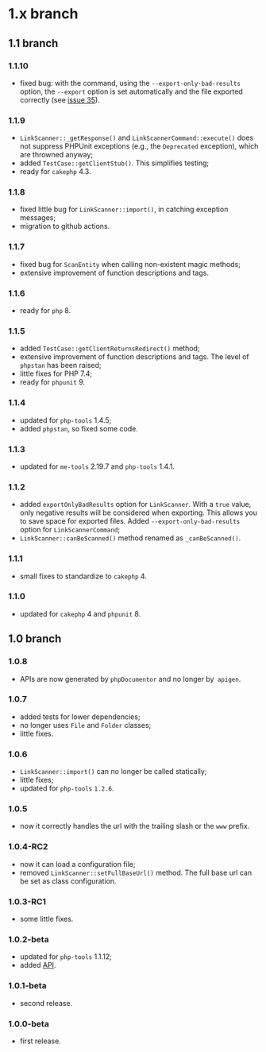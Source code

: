 # 1.x branch
## 1.1 branch
### 1.1.10
* fixed bug: with the command, using the `--export-only-bad-results` option, the
    `--export` option is set automatically and the file exported correctly (see
    [issue 35](https://github.com/mirko-pagliai/cakephp-link-scanner/issues/35)).

### 1.1.9
* `LinkScanner::_getResponse()` and `LinkScannerCommand::execute()` does not
    suppress PHPUnit exceptions (e.g., the `Deprecated` exception), which are
    throwned anyway;
* added `TestCase::getClientStub()`. This simplifies testing;
* ready for `cakephp` 4.3.

### 1.1.8
* fixed little bug for `LinkScanner::import()`, in catching exception messages;
* migration to github actions.

### 1.1.7
* fixed bug for `ScanEntity` when calling non-existent magic methods;
* extensive improvement of function descriptions and tags.

### 1.1.6
* ready for `php` 8.

### 1.1.5
* added `TestCase::getClientReturnsRedirect()` method;
* extensive improvement of function descriptions and tags. The level of `phpstan`
    has been raised;
* little fixes for PHP 7.4;
* ready for `phpunit` 9.

### 1.1.4
* updated for `php-tools` 1.4.5;
* added `phpstan`, so fixed some code.

### 1.1.3
* updated for `me-tools` 2.19.7 and `php-tools` 1.4.1.

### 1.1.2
* added `exportOnlyBadResults` option for `LinkScanner`. With a `true` value,
    only negative results will be considered when exporting. This allows you to
    save space for exported files. Added `--export-only-bad-results` option for
    `LinkScannerCommand`;
* `LinkScanner::canBeScanned()` method renamed as `_canBeScanned()`.

### 1.1.1
* small fixes to standardize to `cakephp` 4.

### 1.1.0
* updated for `cakephp` 4 and `phpunit` 8.

## 1.0 branch
### 1.0.8
* APIs are now generated by `phpDocumentor` and no longer by` apigen`.

### 1.0.7
* added tests for lower dependencies;
* no longer uses `File` and `Folder` classes;
* little fixes.

### 1.0.6
* `LinkScanner::import()` can no longer be called statically;
* little fixes;
* updated for `php-tools` `1.2.6`.

### 1.0.5
* now it correctly handles the url with the trailing slash or the `www` prefix.

### 1.0.4-RC2
* now it can load a configuration file;
* removed `LinkScanner::setFullBaseUrl()` method. The full base url can be set
    as class configuration.

### 1.0.3-RC1
* some little fixes.

### 1.0.2-beta
* updated for `php-tools` 1.1.12;
* added [API](//mirko-pagliai.github.io/cakephp-link-scanner).

### 1.0.1-beta
* second release.

### 1.0.0-beta
* first release.
